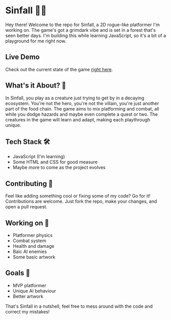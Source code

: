 # Sinfall 🌲🌑

Hey there! Welcome to the repo for Sinfall, a 2D rogue-like platformer I'm working on. The game's got a grimdark vibe and is set in a forest that's seen better days. I'm building this while learning JavaScript, so it's a bit of a playground for me right now.

## Live Demo

Check out the current state of the game [right here](https://ryanflynn-dev.github.io/Sinfall/).

## What's it About? 🤔

In Sinfall, you play as a creature just trying to get by in a decaying ecosystem. You're not the hero, you're not the villain, you're just another part of the food chain. The game aims to mix platforming and combat, all while you dodge hazards and maybe even complete a quest or two. The creatures in the game will learn and adapt, making each playthrough unique.

## Tech Stack 🛠️

- JavaScript (I'm learning)
- Some HTML and CSS for good measure
- Maybe more to come as the project evolves

## Contributing 🤝

Feel like adding something cool or fixing some of my code? Go for it! Contributions are welcome. Just fork the repo, make your changes, and open a pull request.

## Working on 🚀

- Platformer physics
- Combat system
- Health and damage
- Baic AI enemies
- Some basic artwork

## Goals 🏈
- MVP platformer
- Unique AI behaviour
- Better artwork

That's Sinfall in a nutshell, feel free to mess around with the code and correct my mistakes!
